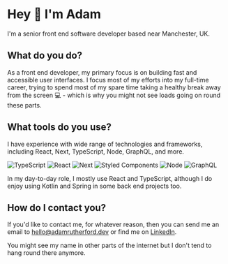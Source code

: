# Hey 👋 I'm Adam

I'm a senior front end software developer based near Manchester, UK.

## What do you do?

As a front end developer, my primary focus is on building fast and accessible user interfaces. I focus most of my efforts into my full-time career, trying to spend most of my spare time taking a healthy break away from the screen 💻 - which is why you might not see loads going on round these parts.

## What tools do you use?

I have experience with wide range of technologies and frameworks, including React, Next, TypeScript, Node, GraphQL, and more.

![TypeScript](https://img.shields.io/badge/-TypeScript-000?&logo=TypeScript)
![React](https://img.shields.io/badge/-React-000?&logo=React)
![Next](https://img.shields.io/badge/-Next-000?&logo=Next.js)
![Styled Components](https://img.shields.io/badge/-Styled%20Components-000?&logo=styled-components)
![Node](https://img.shields.io/badge/-Node-000?&logo=Node.js)
![GraphQL](https://img.shields.io/badge/-GraphQL-000?&logo=GraphQL)

In my day-to-day role, I mostly use React and TypeScript, although I do enjoy using Kotlin and Spring in some back end projects too.

## How do I contact you?

If you'd like to contact me, for whatever reason, then you can send me an email to [hello@adamrutherford.dev](mailto:hello@adamrutherford.dev) or find me on [LinkedIn](https://www.linkedin.com/in/adamrutherfordshaw).

You might see my name in other parts of the internet but I don't tend to hang round there anymore. 
